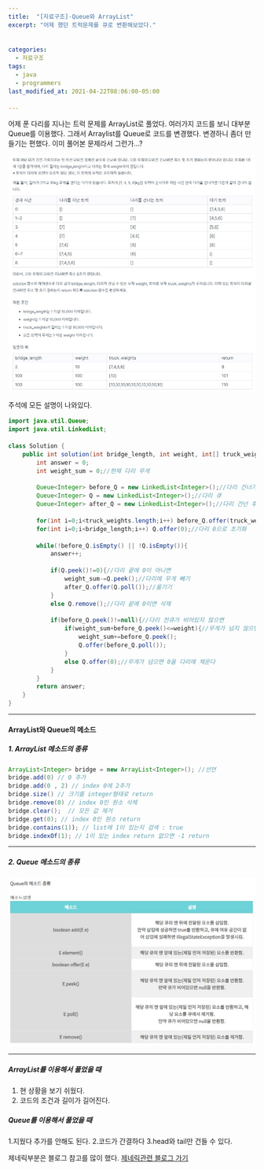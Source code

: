 ```yaml
---
title:  "[자료구조]-Queue와 ArrayList"
excerpt: "어제 했던 트럭문제를 큐로 변환해보았다."


categories:
  - 자료구조
tags:
  - java
  - programmers
last_modified_at: 2021-04-22T08:06:00-05:00

---
```

어제 푼 다리를 지나는 트럭 문제를 ArrayList로 풀었다.
여러가지 코드를 보니 대부분 Queue를 이용했다.
그래서 Arraylist를 Queue로 코드를 변경했다.
변경하니 좀더 만들기는 편했다.
이미 풀어본 문제라서 그런가...?


![문제](/assets/images/2.JPG)

주석에 모든 설명이 나와있다.

```java
import java.util.Queue;
import java.util.LinkedList;

class Solution {
    public int solution(int bridge_length, int weight, int[] truck_weights) {
        int answer = 0;
        int weight_sum = 0;//현재 다리 무게
        
        Queue<Integer> before_Q = new LinkedList<Integer>();//다리 건너기 전 큐
        Queue<Integer> Q = new LinkedList<Integer>();//다리 큐
        Queue<Integer> after_Q = new LinkedList<Integer>();//다리 건넌 후 큐
        
        for(int i=0;i<truck_weights.length;i++) before_Q.offer(truck_weights[i]);//건너기 전 큐 초기화
        for(int i=0;i<bridge_length;i++) Q.offer(0);//다리 0으로 초기화
        
        while(!before_Q.isEmpty() || !Q.isEmpty()){
            answer++;
            
            if(Q.peek()!=0){//다리 끝에 0이 아니면
                weight_sum-=Q.peek();//다리에 무게 빼기
                after_Q.offer(Q.poll());//옮기기
            }
            else Q.remove();//다리 끝에 0이면 삭제
            
            if(before_Q.peek()!=null){//다리 전큐가 비어있지 않으면
                if(weight_sum+before_Q.peek()<=weight){//무게가 넘지 않으면
                    weight_sum+=before_Q.peek();
                    Q.offer(before_Q.poll());
                }
                else Q.offer(0);//무게가 넘으면 0을 다리에 채운다
            }
        }
        return answer;
    }
}

```


---
#### ArrayList와 Queue의 메소드

##### 1. ArrayList 메소드의 종류

```java
ArrayList<Integer> bridge = new ArrayList<Integer>(); //선언
bridge.add(0) // 0 추가
bridge.add(0 , 2) // index 0에 2추가
bridge.size() // 크기를 integer형태로 return
bridge.remove(0) // index 0인 원소 삭제
bridge.clear();  // 모든 값 제거
bridge.get(0); // index 0인 원소 return
bridge.contains(1)); // list에 1이 있는지 검색 : true
bridge.indexOf(1); // 1이 있는 index return 없으면 -1 return

```
---
##### 2. Queue 메소드의 종류

![문제](/assets/images/queue_mathod.JPG)

---
##### ArrayList를 이용해서 풀었을 때
1. 현 상황을 보기 쉬웠다.
2. 코드의 조건과 길이가 길어진다.

##### Queue를 이용해서 풀었을 때
1.지웠다 추가를 안해도 된다.
2.코드가 간결하다
3.head와 tail만 건들 수 있다.

제네릭부분은 블로그 참고를 많이 했다.
[제네릭관련 블로그 가기](https://yaboong.github.io/java/2019/01/19/java-generics-1/)
